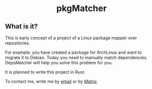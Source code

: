 <h1 align=center>pkgMatcher</h1>

## What is it?

This is early concept of a project of a Linux package mapper over repositories.

For example: you have created a package for ArchLinux and want to migrate it to Debian. Today you need to manually match dependencies. DepsMatcher will help you solve this problem for you.

It is planned to write this project in Rust.

To contact me, write me by [email](mailto:ivabus@ivabus.dev) or by [Matrix](https://matrix.to/#/@ivabus:matrix.org).
